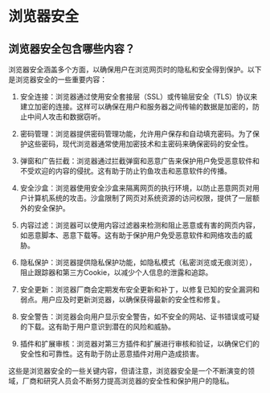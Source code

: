 # 浏览器安全

## 浏览器安全包含哪些内容？
浏览器安全涵盖多个方面，以确保用户在浏览网页时的隐私和安全得到保护。以下是浏览器安全的一些重要内容：

1. 安全连接：浏览器通过使用安全套接层（SSL）或传输层安全（TLS）协议来建立加密的连接。这样可以确保在用户和服务器之间传输的数据是加密的，防止中间人攻击和数据窃听。

2. 密码管理：浏览器提供密码管理功能，允许用户保存和自动填充密码。为了保护这些密码，现代浏览器通常使用加密技术和主密码来确保密码的安全性。

3. 弹窗和广告拦截：浏览器通过拦截弹窗和恶意广告来保护用户免受恶意软件和不受欢迎的内容的侵扰。这有助于防止钓鱼攻击和恶意软件的传播。

4. 安全沙盒：浏览器使用安全沙盒来隔离网页的执行环境，以防止恶意网页对用户计算机系统的攻击。沙盒限制了网页对系统资源的访问权限，提供了一层额外的安全保护。

5. 内容过滤：浏览器可以使用内容过滤器来检测和阻止恶意或有害的网页内容，如恶意脚本、恶意下载等。这有助于保护用户免受恶意软件和网络攻击的威胁。

6. 隐私保护：浏览器提供隐私保护功能，如隐私模式（私密浏览或无痕浏览），阻止跟踪器和第三方Cookie，以减少个人信息的泄露和追踪。

7. 安全更新：浏览器厂商会定期发布安全更新和补丁，以修复已知的安全漏洞和弱点。用户应及时更新浏览器，以确保获得最新的安全性和修复。

8. 安全警告：浏览器会向用户显示安全警告，如不安全的网站、证书错误或可疑的下载。这有助于用户意识到潜在的风险和威胁。

9. 插件和扩展审核：浏览器对第三方插件和扩展进行审核和验证，以确保它们的安全性和可靠性。这有助于防止恶意插件对用户造成损害。

这些是浏览器安全的一些关键内容，但请注意，浏览器安全是一个不断演变的领域，厂商和研究人员会不断努力提高浏览器的安全性和保护用户的隐私。
